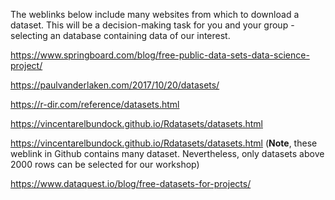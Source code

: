 The weblinks below include many websites from which to download a dataset. This will be a decision-making task for you and your group - selecting an database containing data of our interest. 

https://www.springboard.com/blog/free-public-data-sets-data-science-project/

https://paulvanderlaken.com/2017/10/20/datasets/

https://r-dir.com/reference/datasets.html

https://vincentarelbundock.github.io/Rdatasets/datasets.html

https://vincentarelbundock.github.io/Rdatasets/datasets.html (**Note**, these weblink in Github contains many dataset. Nevertheless, only datasets above 2000 rows can be selected for our workshop)

https://www.dataquest.io/blog/free-datasets-for-projects/